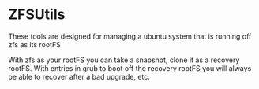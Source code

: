 # ZFSUtils

These tools are designed for managing a ubuntu system that is
running off zfs as its rootFS

With zfs as your rootFS you can take a snapshot, clone it as
a recovery rootFS. With entries in grub to boot off the recovery
rootFS you will always be able to recover after a bad upgrade, etc.

